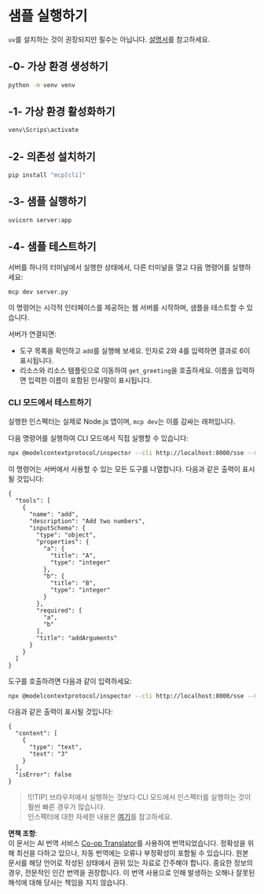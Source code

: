 <!--
CO_OP_TRANSLATOR_METADATA:
{
  "original_hash": "69ba3bd502bd743233137bac5539c08b",
  "translation_date": "2025-08-18T12:57:02+00:00",
  "source_file": "03-GettingStarted/05-sse-server/solution/python/README.md",
  "language_code": "ko"
}
-->
# 샘플 실행하기

`uv`를 설치하는 것이 권장되지만 필수는 아닙니다. [설명서](https://docs.astral.sh/uv/#highlights)를 참고하세요.

## -0- 가상 환경 생성하기

```bash
python -m venv venv
```

## -1- 가상 환경 활성화하기

```bash
venv\Scrips\activate
```

## -2- 의존성 설치하기

```bash
pip install "mcp[cli]"
```

## -3- 샘플 실행하기

```bash
uvicorn server:app
```

## -4- 샘플 테스트하기

서버를 하나의 터미널에서 실행한 상태에서, 다른 터미널을 열고 다음 명령어를 실행하세요:

```bash
mcp dev server.py
```

이 명령어는 시각적 인터페이스를 제공하는 웹 서버를 시작하며, 샘플을 테스트할 수 있습니다.

서버가 연결되면:

- 도구 목록을 확인하고 `add`를 실행해 보세요. 인자로 2와 4를 입력하면 결과로 6이 표시됩니다.
- 리소스와 리소스 템플릿으로 이동하여 `get_greeting`을 호출하세요. 이름을 입력하면 입력한 이름이 포함된 인사말이 표시됩니다.

### CLI 모드에서 테스트하기

실행한 인스펙터는 실제로 Node.js 앱이며, `mcp dev`는 이를 감싸는 래퍼입니다.

다음 명령어를 실행하여 CLI 모드에서 직접 실행할 수 있습니다:

```bash
npx @modelcontextprotocol/inspector --cli http://localhost:8000/sse --method tools/list
```

이 명령어는 서버에서 사용할 수 있는 모든 도구를 나열합니다. 다음과 같은 출력이 표시될 것입니다:

```text
{
  "tools": [
    {
      "name": "add",
      "description": "Add two numbers",
      "inputSchema": {
        "type": "object",
        "properties": {
          "a": {
            "title": "A",
            "type": "integer"
          },
          "b": {
            "title": "B",
            "type": "integer"
          }
        },
        "required": [
          "a",
          "b"
        ],
        "title": "addArguments"
      }
    }
  ]
}
```

도구를 호출하려면 다음과 같이 입력하세요:

```bash
npx @modelcontextprotocol/inspector --cli http://localhost:8000/sse --method tools/call --tool-name add --tool-arg a=1 --tool-arg b=2
```

다음과 같은 출력이 표시될 것입니다:

```text
{
  "content": [
    {
      "type": "text",
      "text": "3"
    }
  ],
  "isError": false
}
```

> ![!TIP]
> 브라우저에서 실행하는 것보다 CLI 모드에서 인스펙터를 실행하는 것이 훨씬 빠른 경우가 많습니다.  
> 인스펙터에 대한 자세한 내용은 [여기](https://github.com/modelcontextprotocol/inspector)를 참고하세요.

**면책 조항**:  
이 문서는 AI 번역 서비스 [Co-op Translator](https://github.com/Azure/co-op-translator)를 사용하여 번역되었습니다. 정확성을 위해 최선을 다하고 있으나, 자동 번역에는 오류나 부정확성이 포함될 수 있습니다. 원본 문서를 해당 언어로 작성된 상태에서 권위 있는 자료로 간주해야 합니다. 중요한 정보의 경우, 전문적인 인간 번역을 권장합니다. 이 번역 사용으로 인해 발생하는 오해나 잘못된 해석에 대해 당사는 책임을 지지 않습니다.